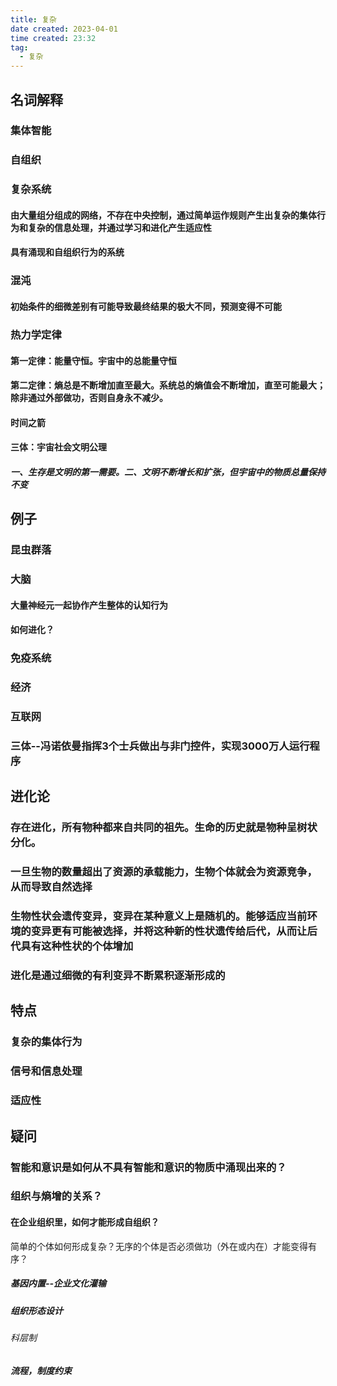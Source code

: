 ```yaml
---
title: 复杂
date created: 2023-04-01
time created: 23:32
tag: 
  - 复杂
---
```


## 名词解释

### 集体智能

### 自组织

### 复杂系统

#### 由大量组分组成的网络，不存在中央控制，通过简单运作规则产生出复杂的集体行为和复杂的信息处理，并通过学习和进化产生适应性

#### 具有涌现和自组织行为的系统

### 混沌

#### 初始条件的细微差别有可能导致最终结果的极大不同，预测变得不可能

### 热力学定律

#### 第一定律：能量守恒。宇宙中的总能量守恒

#### 第二定律：熵总是不断增加直至最大。系统总的熵值会不断增加，直至可能最大；除非通过外部做功，否则自身永不减少。

#### 时间之箭

#### 三体：宇宙社会文明公理

##### 一、生存是文明的第一需要。二、文明不断增长和扩张，但宇宙中的物质总量保持不变

## 例子

### 昆虫群落

### 大脑

#### 大量神经元一起协作产生整体的认知行为

#### 如何进化？

### 免疫系统

### 经济

### 互联网

### 三体--冯诺依曼指挥3个士兵做出与非门控件，实现3000万人运行程序

## 进化论

### 存在进化，所有物种都来自共同的祖先。生命的历史就是物种呈树状分化。

### 一旦生物的数量超出了资源的承载能力，生物个体就会为资源竞争，从而导致自然选择

### 生物性状会遗传变异，变异在某种意义上是随机的。能够适应当前环境的变异更有可能被选择，并将这种新的性状遗传给后代，从而让后代具有这种性状的个体增加

### 进化是通过细微的有利变异不断累积逐渐形成的

## 特点

### 复杂的集体行为

### 信号和信息处理

### 适应性

## 疑问

### 智能和意识是如何从不具有智能和意识的物质中涌现出来的？

### 组织与熵增的关系？

#### 在企业组织里，如何才能形成自组织？
简单的个体如何形成复杂？无序的个体是否必须做功（外在或内在）才能变得有序？

##### 基因内置--企业文化灌输

##### 组织形态设计

###### 科层制

##### 流程，制度约束

